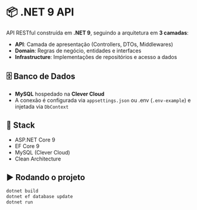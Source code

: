 # 📦 .NET 9 API

API RESTful construída em **.NET 9**, seguindo a arquitetura em **3 camadas**:

- **API**: Camada de apresentação (Controllers, DTOs, Middlewares)  
- **Domain**: Regras de negócio, entidades e interfaces  
- **Infrastructure**: Implementações de repositórios e acesso a dados  

## 🗄️ Banco de Dados

- **MySQL** hospedado na **Clever Cloud**  
- A conexão é configurada via `appsettings.json` ou .env (`.env-example`) e injetada via `DbContext`  

## 🚀 Stack

- ASP.NET Core 9  
- EF Core 9  
- MySQL (Clever Cloud)  
- Clean Architecture  

## ▶️ Rodando o projeto

```bash
dotnet build
dotnet ef database update
dotnet run
